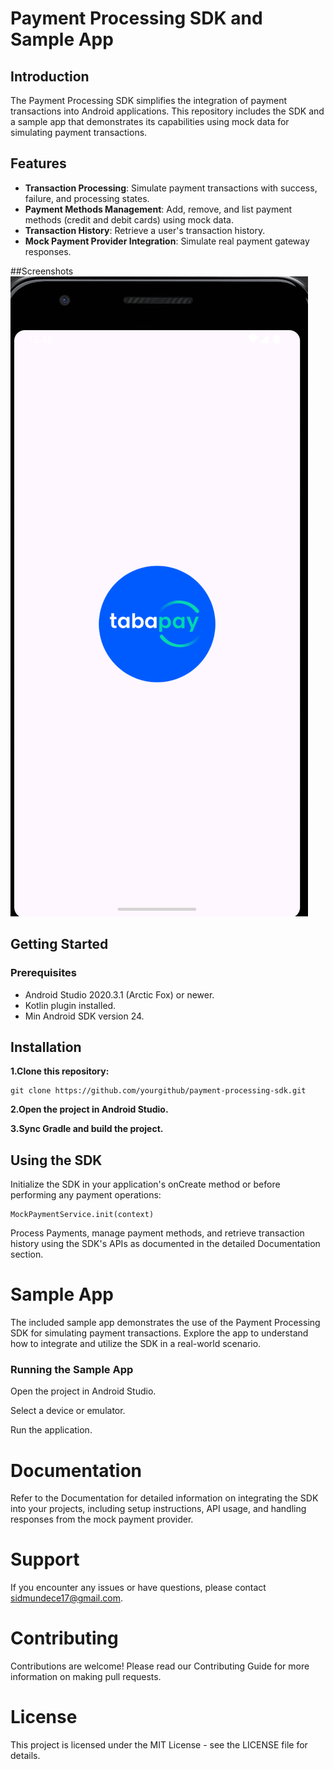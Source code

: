 # Payment Processing SDK and Sample App

## Introduction

The Payment Processing SDK simplifies the integration of payment transactions into Android applications. This repository includes the SDK and a sample app that demonstrates its capabilities using mock data for simulating payment transactions.


## Features

- **Transaction Processing**: Simulate payment transactions with success, failure, and processing states.
- **Payment Methods Management**: Add, remove, and list payment methods (credit and debit cards) using mock data.
- **Transaction History**: Retrieve a user's transaction history.
- **Mock Payment Provider Integration**: Simulate real payment gateway responses.


##Screenshots
![My Image](images/launch.png)


## Getting Started
### Prerequisites
- Android Studio 2020.3.1 (Arctic Fox) or newer.
- Kotlin plugin installed.
- Min Android SDK version 24.

## Installation
 **1.Clone this repository:**

```
git clone https://github.com/yourgithub/payment-processing-sdk.git

 ```
**2.Open the project in Android Studio.**

**3.Sync Gradle and build the project.**

## Using the SDK
Initialize the SDK in your application's onCreate method or before performing any payment operations:

```
MockPaymentService.init(context)

 ```
Process Payments, manage payment methods, and retrieve transaction history using the SDK's APIs as documented in the detailed Documentation section.

# Sample App
The included sample app demonstrates the use of the Payment Processing SDK for simulating payment transactions. Explore the app to understand how to integrate and utilize the SDK in a real-world scenario.

### Running the Sample App
Open the project in Android Studio.

Select a device or emulator.

Run the application.

# Documentation
Refer to the Documentation for detailed information on integrating the SDK into your projects, including setup instructions, API usage, and handling responses from the mock payment provider.

# Support
If you encounter any issues or have questions, please contact sidmundece17@gmail.com.

# Contributing
Contributions are welcome! Please read our Contributing Guide for more information on making pull requests.

# License
This project is licensed under the MIT License - see the LICENSE file for details.
